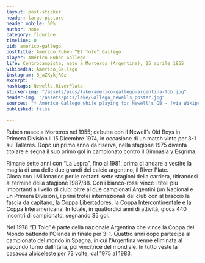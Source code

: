 ```yaml
---
layout: post-sticker
header: large-picture
header_mobile: 50%
author: none
category: figurine
timeline: 0
pid: americo-gallego
postTitle: Américo Rubén “El Tolo” Gallego
player: Américo Rubén Gallego
life: Centrocampista, nato a Morteros (Argentina), 25 aprile 1955
wikipedia: Américo_Gallego
instagram: B_aZKykjRQz
excerpt: ''
hashtags: Newells,RiverPlate
sticker-img: "/assets/pics/lake/americo-gallego-argentina-fob.jpg"
header-img: "/assets/pics/lake/Gallego_newells_poster.jpg"
sources: "* Américo Gallego while playing for Newell's OB - [via Wikipedia](https://ka.wikipedia.org/wiki/%E1%83%A4%E1%83%90%E1%83%98%E1%83%9A%E1%83%98:Gallego_newells_poster.jpg)"
published: false

---
```

Rubén nasce a Morteros nel 1955; debutta con il Newell’s Old Boys in Primera División il 15 Dicembre 1974, in occasione di un match vinto per 3-1 sul Talleres. Dopo un primo anno da riserva, nella stagione 1975 diventa titolare e segna il suo primo gol in campionato contro il Gimnasia y Esgrima.

Rimane sette anni con “La Lepra”, fino al 1981, prima di andare a vestire la maglia di una delle due grandi del calcio argentino, il River Plate.  
Gioca con i Millonarios per le restanti sette stagioni della carriera, ritirandosi al termine della stagione 1987/88. Con i bianco-rossi vince i titoli più importanti a livello di club: oltre ai due campionati Argentini (un Nacional e un Primera División), i primi trofei internazionali del club con al braccio la fascia da capitano, la Coppa Libertadores, la Coppa Intercontinentale e la Coppa Interamericana. In totale, in quattordici anni di attività, gioca 440 incontri di campionato, segnando 35 gol.

  
Nel 1978 “El Tolo” è parte della nazionale Argentina che vince la Coppa del Mondo battendo l'Olanda in finale per 3-1. Quattro anni dopo partecipa al campionato del mondo in Spagna, in cui l'Argentina venne eliminata al secondo turno dall'Italia, poi vincitrice del mondiale. In tutto veste la casacca albiceleste per 73 volte, dal 1975 al 1983.